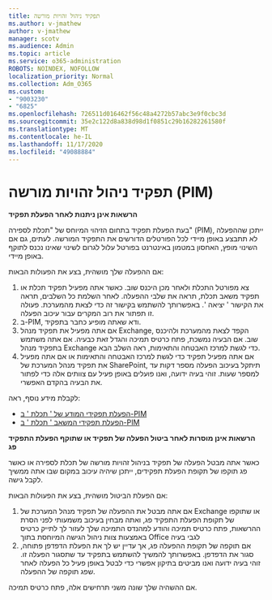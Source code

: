 ```yaml
---
title: תפקיד ניהול זהויות מורשה
ms.author: v-jmathew
author: v-jmathew
manager: scotv
ms.audience: Admin
ms.topic: article
ms.service: o365-administration
ROBOTS: NOINDEX, NOFOLLOW
localization_priority: Normal
ms.collection: Adm_O365
ms.custom:
- "9003230"
- "6825"
ms.openlocfilehash: 726511d016462f56c48a4272b57abc3e9f0cbc3d
ms.sourcegitcommit: 35e2c122d8a838d98d1f0851c29b16282261580f
ms.translationtype: MT
ms.contentlocale: he-IL
ms.lasthandoff: 11/17/2020
ms.locfileid: "49088884"
---
```

# <a name="privileged-identity-managementpim-role"></a>תפקיד ניהול זהויות מורשה (PIM)

**הרשאות אינן ניתנות לאחר הפעלת תפקיד**

בעת הפעלת תפקיד בתחום הזיהוי המיוחס של "תכלת לספירה" (PIM), ייתכן שההפעלה לא תתבצע באופן מיידי לכל הפורטלים הדורשים את התפקיד המורשה. לעתים, גם אם השינוי מופץ, האחסון במטמון באינטרנט בפורטל עלול לגרום לשינוי שאינו נכנס לתוקף באופן מיידי.

אם ההפעלה שלך מושהית, בצע את הפעולות הבאות:

1. צא מפורטל התכלת ולאחר מכן היכנס שוב. כאשר אתה מפעיל תפקיד תכלת או תפקיד משאב תכלת, תראה את שלבי ההפעלה. לאחר השלמת כל השלבים, תראה את הקישור ' יציאה '. באפשרותך להשתמש בקישור זה כדי לצאת מהמערכת. פעולה זו תפתור את רוב המקרים עבור עיכוב הפעלה.
2. ב-PIM, ודא שאתה מופיע כחבר בתפקיד.
3. אם אתה מפעיל את תפקיד מנהל Exchange, הקפד לצאת מהמערכת ולהיכנס שוב. אם הבעיה נמשכת, פתח כרטיס תמיכה והגדל זאת כבעיה. אם אתה משתמש בתפקיד מנהל Exchange כדי לגשת למרכז האבטחה והתאימות, ראה השלב הבא.
4. אם אתה מפעיל תפקיד כדי לגשת למרכז האבטחה והתאימות או אם אתה מפעיל את תפקיד מנהל המערכת של SharePoint, תיתקל בעיכוב הפעלה מספר דקות עד למספר שעות. זוהי בעיה ידועה, ואנו פועלים באופן פעיל עם צוותים אלה כדי לפתור את הבעיה בהקדם האפשרי.

לקבלת מידע נוסף, ראה:

- [הפעלת תפקידי המודע של ' תכלת ' ב-PIM](https://docs.microsoft.com/azure/active-directory/privileged-identity-management/pim-how-to-activate-role?WT.mc_id=Portal-Microsoft_Azure_Support "https://docs.microsoft.com/azure/active-directory/privileged-identity-management/pim-how-to-activate-role?wt.mc_id=portal-microsoft_azure_support")
- [הפעלת תפקידי המשאב ' תכלת ' ב-PIM](https://docs.microsoft.com/azure/active-directory/privileged-identity-management/pim-resource-roles-activate-your-roles?WT.mc_id=Portal-Microsoft_Azure_Support "https://docs.microsoft.com/azure/active-directory/privileged-identity-management/pim-resource-roles-activate-your-roles?wt.mc_id=portal-microsoft_azure_support")

**הרשאות אינן מוסרות לאחר ביטול הפעלה של תפקיד או שתוקף הפעלת התפקיד פג**

כאשר אתה מבטל הפעלה של תפקיד בניהול זהויות מורשה של תכלת לספירה או כאשר פג תוקפו של תקופת הפעלת תפקידים, ייתכן שיהיה עיכוב במקום שבו אתה ממשיך לקבל גישה.

אם הפעלת הביטול מושהית, בצע את הפעולות הבאות:

1. אם אתה מבטל את ההפעלה של תפקיד מנהל המערכת של Exchange או שתוקפו של תקופת הפעלת התפקיד פג, ואתה מבחין בעיכוב משמעותי לפני הסרת ההרשאות, פתח כרטיס תמיכה והודע למהנדס התמיכה שלך לעזור לך לתייק כרטיס באמצעות צוות ניהול הגישה המיוחסת בתוך Office לגבי בעיה
2. אם תוקפה של תקופת ההפעלה פג, אך עדיין יש לך את הפעלת הדפדפן פתוחה, סגור את הדפדפן. באפשרותך להמשיך להשתמש בתפקיד עד שתסגור הפעלה זו. זוהי בעיה ידועה ואנו מביטים בתיקון אפשרי כדי לבטל באופן פעיל כל הפעלה לאחר שפג תוקפה של ההפעלה.

אם ההשהיה שלך שונה משני תרחישים אלה, פתח כרטיס תמיכה.
